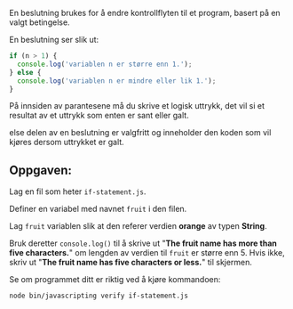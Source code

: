 En beslutning brukes for å endre kontrollflyten til et program, basert på en valgt betingelse.

En beslutning ser slik ut:

```js
if (n > 1) {
  console.log('variablen n er større enn 1.');
} else {
  console.log('variablen n er mindre eller lik 1.');
}
```

På innsiden av parantesene må du skrive et logisk uttrykk, det vil si et resultat av et uttrykk som enten er sant eller galt.

else delen av en beslutning er valgfritt og inneholder den koden som vil kjøres dersom uttrykket er galt.

## Oppgaven:

Lag en fil som heter `if-statement.js`.

Definer en variabel med navnet `fruit` i den filen.

Lag `fruit` variablen slik at den referer verdien **orange** av typen **String**.

Bruk deretter `console.log()` til å skrive ut "**The fruit name has more than five characters.**" om lengden av verdien til `fruit` er større enn 5.
Hvis ikke, skriv ut "**The fruit name has five characters or less.**" til skjermen.

Se om programmet ditt er riktig ved å kjøre kommandoen:

```bash
node bin/javascripting verify if-statement.js
```
